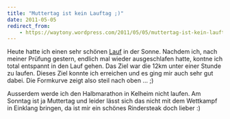 ```yaml
---
title: "Muttertag ist kein Lauftag ;)"
date: 2011-05-05
redirect_from:
    - https://waytony.wordpress.com/2011/05/05/muttertag-ist-kein-lauftag/
---
```


Heute hatte ich einen sehr schönen [Lauf](http://connect.garmin.com/activity/83627138) in der Sonne. Nachdem ich, nach meiner Prüfung gestern, endlich mal wieder ausgeschlafen hatte, kontne ich total entspannt in den Lauf gehen. Das Ziel war die 12km unter einer Stunde zu laufen. Dieses Ziel konnte ich erreichen und es ging mir auch sehr gut dabei. Die Formkurve zeigt also steil nach oben ... ;)

Ausserdem werde ich den Halbmarathon in Kelheim nicht laufen. Am Sonntag ist ja Muttertag und leider lässt sich das nicht mit dem Wettkampf in Einklang bringen, da ist mir ein schönes Rindersteak doch lieber :)
<br><br>
